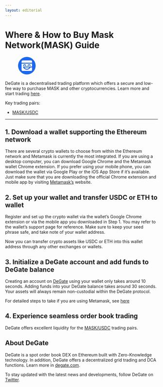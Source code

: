 ```yaml
---
layout: editorial
---
```


# Where & How to Buy Mask Network(MASK) Guide

<figure><img src="../.gitbook/assets/mask_0x69af81e73a73b40adf4f3d4223cd9b1ece623074.png" alt="MASK" width="64" style="border-radius: 50%;"><figcaption></figcaption></figure>

DeGate is a decentralised trading platform which offers a secure and low-fee way to purchase MASK and other cryptocurrencies. Learn more and start trading [here](https://app.degate.com/trade/USDC/0x69af81e73a73b40adf4f3d4223cd9b1ece623074?utm_source=howtobuy).&#x20;

Key trading pairs:

* [MASK/USDC](https://app.degate.com/trade/USDC/0x69af81e73a73b40adf4f3d4223cd9b1ece623074?utm_source=howtobuy)

***

## 1. Download a wallet supporting the Ethereum network

There are several crypto wallets to choose from within the Ethereum network and Metamask is currently the most integrated. If you are using a desktop computer, you can download Google Chrome and the Metamask wallet Chrome extension. If you prefer using your mobile phone, you can download the wallet via Google Play or the iOS App Store if it’s available. Just make sure that you are downloading the official Chrome extension and mobile app by visiting [Metamask’s](https://metamask.io/) website.

## 2. Set up your wallet and transfer USDC or ETH to wallet

Register and set up the crypto wallet via the wallet’s Google Chrome extension or via the mobile app you downloaded in Step 1. You may refer to the wallet’s support page for reference. Make sure to keep your seed phrase safe, and take note of your wallet address.&#x20;

Now you can transfer crypto assets like USDC or ETH into this wallet address through any other exchanges or wallets.

## 3. Initialize a DeGate account and add funds to DeGate balance

Creating an account on [DeGate](https://app.degate.com/?utm_source=MASK_howtobuy) using your wallet only takes around 10 seconds. Adding funds into your DeGate balance takes around 30 seconds. Your assets will always remain non-custodial within the DeGate protocol.

For detailed steps to take if you are using Metamask, see [here](https://docs.degate.com/v/product_en/main-features/wallet-connectivity/metamask)

## 4. Experience seamless order book trading

DeGate offers excellent liquidity for the [MASK/USDC](https://app.degate.com/trade/USDC/0x69af81e73a73b40adf4f3d4223cd9b1ece623074?utm_source=howtobuy) trading pairs.&#x20;

## About DeGate

DeGate is a spot order book DEX on Ethereum built with Zero-Knowledge technology. In addition, DeGate offers a decentralized grid trading and DCA functions. Learn more in [degate.com](https://degate.com/?utm_source=MASK_howtobuy).

To stay updated with the latest news and developments, follow DeGate on [Twitter](https://twitter.com/degatedex).
